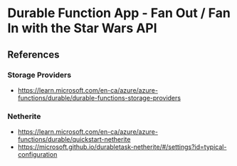﻿# Durable Function App - Fan Out / Fan In with the Star Wars API


## References

### Storage Providers
- https://learn.microsoft.com/en-ca/azure/azure-functions/durable/durable-functions-storage-providers

### Netherite
- https://learn.microsoft.com/en-ca/azure/azure-functions/durable/quickstart-netherite
- https://microsoft.github.io/durabletask-netherite/#/settings?id=typical-configuration